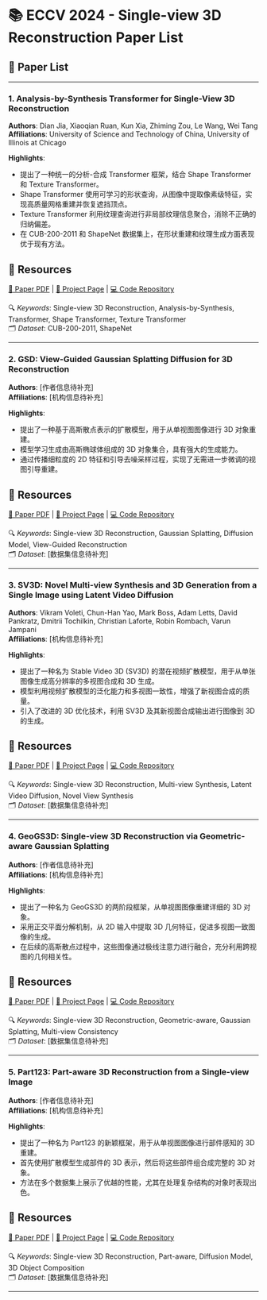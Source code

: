 # 📚 ECCV 2024 - Single-view 3D Reconstruction Paper List

## 📄 Paper List

---

### 1. Analysis-by-Synthesis Transformer for Single-View 3D Reconstruction
**Authors**: Dian Jia, Xiaoqian Ruan, Kun Xia, Zhiming Zou, Le Wang, Wei Tang  
**Affiliations**: University of Science and Technology of China, University of Illinois at Chicago

**Highlights**:
- 提出了一种统一的分析-合成 Transformer 框架，结合 Shape Transformer 和 Texture Transformer。
- Shape Transformer 使用可学习的形状查询，从图像中提取像素级特征，实现高质量网格重建并恢复遮挡顶点。
- Texture Transformer 利用纹理查询进行非局部纹理信息聚合，消除不正确的归纳偏差。
- 在 CUB-200-2011 和 ShapeNet 数据集上，在形状重建和纹理生成方面表现优于现有方法。

## 🔗 Resources
[📄 Paper PDF](https://www.ecva.net/papers/eccv_2024/papers_ECCV/papers/03170.pdf) | [🔗 Project Page](https://www.evl.uic.edu/pubs/2866) | [💻 Code Repository](https://github.com/DianJJ/AST)

🔍 *Keywords*: Single-view 3D Reconstruction, Analysis-by-Synthesis, Transformer, Shape Transformer, Texture Transformer  
🗂️ *Dataset*: CUB-200-2011, ShapeNet

---

### 2. GSD: View-Guided Gaussian Splatting Diffusion for 3D Reconstruction
**Authors**: [作者信息待补充]  
**Affiliations**: [机构信息待补充]

**Highlights**:
- 提出了一种基于高斯散点表示的扩散模型，用于从单视图图像进行 3D 对象重建。
- 模型学习生成由高斯椭球体组成的 3D 对象集合，具有强大的生成能力。
- 通过传播细粒度的 2D 特征和引导去噪采样过程，实现了无需进一步微调的视图引导重建。

## 🔗 Resources
[📄 Paper PDF](https://eccv.ecva.net/virtual/2024/poster/1307) | [🔗 Project Page](https://eccv.ecva.net/virtual/2024/poster/1307) | [💻 Code Repository](链接待补充)

🔍 *Keywords*: Single-view 3D Reconstruction, Gaussian Splatting, Diffusion Model, View-Guided Reconstruction  
🗂️ *Dataset*: [数据集信息待补充]

---

### 3. SV3D: Novel Multi-view Synthesis and 3D Generation from a Single Image using Latent Video Diffusion
**Authors**: Vikram Voleti, Chun-Han Yao, Mark Boss, Adam Letts, David Pankratz, Dmitrii Tochilkin, Christian Laforte, Robin Rombach, Varun Jampani  
**Affiliations**: [机构信息待补充]

**Highlights**:
- 提出了一种名为 Stable Video 3D (SV3D) 的潜在视频扩散模型，用于从单张图像生成高分辨率的多视图合成和 3D 生成。
- 模型利用视频扩散模型的泛化能力和多视图一致性，增强了新视图合成的质量。
- 引入了改进的 3D 优化技术，利用 SV3D 及其新视图合成输出进行图像到 3D 的生成。

## 🔗 Resources
[📄 Paper PDF](https://www.ecva.net/papers/eccv_2024/papers_ECCV/papers/00150.pdf) | [🔗 Project Page](链接待补充) | [💻 Code Repository](链接待补充)

🔍 *Keywords*: Single-view 3D Reconstruction, Multi-view Synthesis, Latent Video Diffusion, Novel View Synthesis  
🗂️ *Dataset*: [数据集信息待补充]

---

### 4. GeoGS3D: Single-view 3D Reconstruction via Geometric-aware Gaussian Splatting
**Authors**: [作者信息待补充]  
**Affiliations**: [机构信息待补充]

**Highlights**:
- 提出了一种名为 GeoGS3D 的两阶段框架，从单视图图像重建详细的 3D 对象。
- 采用正交平面分解机制，从 2D 输入中提取 3D 几何特征，促进多视图一致图像的生成。
- 在后续的高斯散点过程中，这些图像通过极线注意力进行融合，充分利用跨视图的几何相关性。

## 🔗 Resources
[📄 Paper PDF](链接待补充) | [🔗 Project Page](https://geogs3d.github.io/) | [💻 Code Repository](链接待补充)

🔍 *Keywords*: Single-view 3D Reconstruction, Geometric-aware, Gaussian Splatting, Multi-view Consistency  
🗂️ *Dataset*: [数据集信息待补充]

---

### 5. Part123: Part-aware 3D Reconstruction from a Single-view Image
**Authors**: [作者信息待补充]  
**Affiliations**: [机构信息待补充]

**Highlights**:
- 提出了一种名为 Part123 的新颖框架，用于从单视图图像进行部件感知的 3D 重建。
- 首先使用扩散模型生成部件的 3D 表示，然后将这些部件组合成完整的 3D 对象。
- 方法在多个数据集上展示了优越的性能，尤其在处理复杂结构的对象时表现出色。

## 🔗 Resources
[📄 Paper PDF](https://dl.acm.org/doi/10.1145/3641519.3657482) | [🔗 Project Page](链接待补充) | [💻 Code Repository](链接待补充)

🔍 *Keywords*: Single-view 3D Reconstruction, Part-aware, Diffusion Model, 3D Object Composition  
🗂️ *Dataset*: [数据集信息待补充]

---

